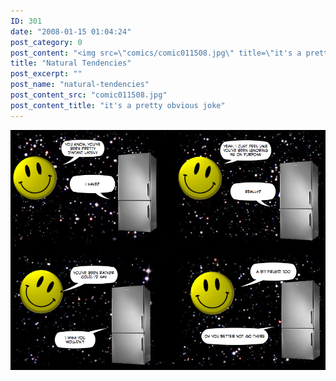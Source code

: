 ```yaml
---
ID: 301
date: "2008-01-15 01:04:24"
post_category: 0
post_content: "<img src=\"comics/comic011508.jpg\" title=\"it's a pretty obvious joke\" />"
title: "Natural Tendencies"
post_excerpt: ""
post_name: "natural-tendencies"
post_content_src: "comic011508.jpg"
post_content_title: "it's a pretty obvious joke"
---
```



[![it's a pretty obvious joke](/comics-hi-res/comic011508.jpg)](/comics-hi-res/comic011508.jpg)
